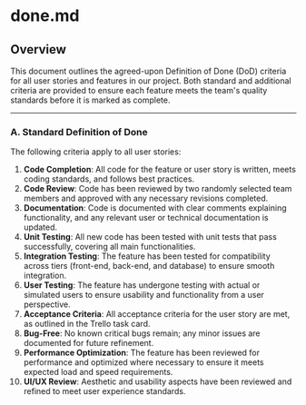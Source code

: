 
# **done.md**

## **Overview**  
This document outlines the agreed-upon Definition of Done (DoD) criteria for all user stories and features in our project. Both standard and additional criteria are provided to ensure each feature meets the team's quality standards before it is marked as complete.

---

### **A. Standard Definition of Done**

The following criteria apply to all user stories:

1. **Code Completion**: All code for the feature or user story is written, meets coding standards, and follows best practices.
2. **Code Review**: Code has been reviewed by two randomly selected team members and approved with any necessary revisions completed.
3. **Documentation**: Code is documented with clear comments explaining functionality, and any relevant user or technical documentation is updated.
4. **Unit Testing**: All new code has been tested with unit tests that pass successfully, covering all main functionalities.
5. **Integration Testing**: The feature has been tested for compatibility across tiers (front-end, back-end, and database) to ensure smooth integration.
6. **User Testing**: The feature has undergone testing with actual or simulated users to ensure usability and functionality from a user perspective.
7. **Acceptance Criteria**: All acceptance criteria for the user story are met, as outlined in the Trello task card.
8. **Bug-Free**: No known critical bugs remain; any minor issues are documented for future refinement.
9. **Performance Optimization**: The feature has been reviewed for performance and optimized where necessary to ensure it meets expected load and speed requirements.
10. **UI/UX Review**: Aesthetic and usability aspects have been reviewed and refined to meet user experience standards.
